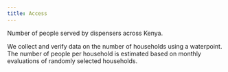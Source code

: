 ```yaml
---
title: Access 
---
```

Number of people served by dispensers across Kenya. 

We collect and verify data on the number of households using a waterpoint. The number of people per household is estimated based on monthly evaluations of randomly selected households.